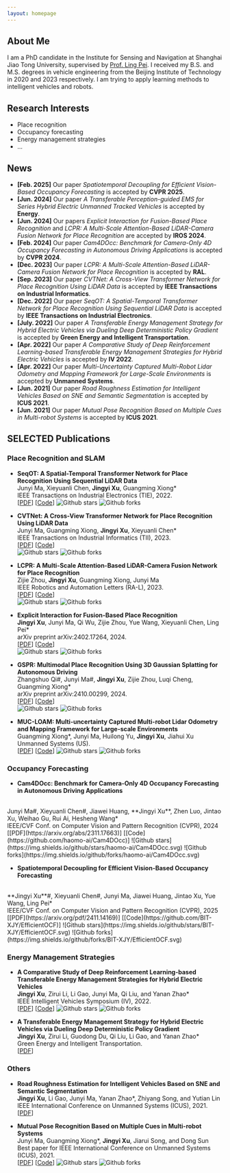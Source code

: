 ```yaml
---
layout: homepage
---
```


## About Me

I am a PhD candidate in the Institute for Sensing and Navigation at Shanghai Jiao Tong University, supervised by [Prof. Ling Pei](https://scholar.google.com.hk/citations?hl=zh-CN&user=Vm7d2EkAAAAJ). I received my B.S. and M.S. degrees in vehicle engineering from the Beijing Institute of Technology in 2020 and 2023 respectively. I am trying to apply learning methods to intelligent vehicles and robots.

## Research Interests

- Place recognition
- Occupancy forecasting
- Energy management strategies
- ...

## News

- **[Feb. 2025]** Our paper _Spatiotemporal Decoupling for Efficient Vision-Based Occupancy Forecasting_ is accepted by **CVPR 2025**.
- **[Jun. 2024]** Our paper _A Transferable Perception-guided EMS for Series Hybrid Electric Unmanned Tracked Vehicles_ is accepted by **Energy**.
- **[Jun. 2024]** Our papers _Explicit Interaction for Fusion-Based Place Recognition_ and _LCPR: A Multi-Scale Attention-Based LiDAR-Camera Fusion Network for Place Recognition_ are accepted by **IROS 2024**.
- **[Feb. 2024]** Our paper _Cam4DOcc: Benchmark for Camera-Only 4D Occupancy Forecasting in Autonomous Driving Applications_ is accepted by **CVPR 2024**.
- **[Dec. 2023]** Our paper _LCPR: A Multi-Scale Attention-Based LiDAR-Camera Fusion Network for Place Recognition_ is accepted by **RAL**.
- **[Sep. 2023]** Our paper _CVTNet: A Cross-View Transformer Network for Place Recognition Using LiDAR Data_ is accepted by **IEEE Transactions on Industrial Informatics**.
- **[Dec. 2022]** Our paper _SeqOT: A Spatial-Temporal Transformer Network for Place Recognition Using Sequential LiDAR Data_ is accepted by **IEEE Transactions on Industrial Electronics**.
- **[July. 2022]** Our paper _A Transferable Energy Management Strategy for Hybrid Electric Vehicles via Dueling Deep Deterministic Policy Gradient_ is accepted by **Green Energy and Intelligent Transportation**.
- **[Apr. 2022]** Our paper _A Comparative Study of Deep Reinforcement Learning-based Transferable Energy Management Strategies for Hybrid Electric Vehicles_ is accepted by **IV 2022**.
- **[Apr. 2022]** Our paper _Multi-Uncertainty Captured Multi-Robot Lidar Odometry and Mapping Framework for Large-Scale Environments_ is accepted by **Unmanned Systems**.
- **[Jun. 2021]** Our paper _Road Roughness Estimation for Intelligent Vehicles Based on SNE and Semantic Segmentation_ is accepted by **ICUS 2021**.
- **[Jun. 2021]** Our paper _Mutual Pose Recognition Based on Multiple Cues in Multi-robot Systems_ is accepted by **ICUS 2021**.

## SELECTED Publications

### Place Recognition and SLAM


- **SeqOT: A Spatial-Temporal Transformer Network for Place Recognition Using Sequential LiDAR Data**
  <br>
  Junyi Ma, Xieyuanli Chen, **Jingyi Xu**, Guangming Xiong* 
  <br>
  IEEE Transactions on Industrial Electronics (TIE), 2022.
  <br>
  [[PDF](https://ieeexplore.ieee.org/document/9994714)]  [[Code](https://github.com/BIT-MJY/SeqOT)]
  ![Github stars](https://img.shields.io/github/stars/BIT-MJY/SeqOT.svg)  ![Github forks](https://img.shields.io/github/forks/BIT-MJY/SeqOT.svg)

- **CVTNet: A Cross-View Transformer Network for Place Recognition Using LiDAR Data**
  <br>
  Junyi Ma, Guangming Xiong, **Jingyi Xu**, Xieyuanli Chen* 
  <br>
  IEEE Transactions on Industrial Informatics (TII), 2023.
  <br>
  [[PDF](https://ieeexplore.ieee.org/document/10273716)]  [[Code](https://github.com/BIT-MJY/CVTNet)]  
![Github stars](https://img.shields.io/github/stars/BIT-MJY/CVTNet.svg)  ![Github forks](https://img.shields.io/github/forks/BIT-MJY/CVTNet.svg)

- **LCPR: A Multi-Scale Attention-Based LiDAR-Camera Fusion Network for Place Recognition**
  <br>
  Zijie Zhou, **Jingyi Xu**, Guangming Xiong, Junyi Ma
  <br>
  IEEE Robotics and Automation Letters (RA-L), 2023. 
  <br>
  [[PDF](https://ieeexplore.ieee.org/document/10373064)]  [[Code](https://github.com/ZhouZijie77/LCPR)]  
![Github stars](https://img.shields.io/github/stars/ZhouZijie77/LCPR.svg)  ![Github forks](https://img.shields.io/github/forks/ZhouZijie77/LCPR.svg)

- **Explicit Interaction for Fusion-Based Place Recognition**
  <br>
  **Jingyi Xu**, Junyi Ma, Qi Wu, Zijie Zhou, Yue Wang, Xieyuanli Chen, Ling Pei*
  <br>
  arXiv preprint arXiv:2402.17264, 2024.
  <br>
  [[PDF](https://arxiv.org/abs/2402.17264)] [[Code](https://github.com/BIT-XJY/EINet)]    
![Github stars](https://img.shields.io/github/stars/BIT-XJY/EINet.svg)  ![Github forks](https://img.shields.io/github/forks/BIT-XJY/EINet.svg)

- **GSPR: Multimodal Place Recognition Using 3D Gaussian Splatting for Autonomous Driving**
  <br>
  Zhangshuo Qi#, Junyi Ma#, **Jingyi Xu**, Zijie Zhou, Luqi Cheng, Guangming Xiong*
  <br>
  arXiv preprint arXiv:2410.00299, 2024.
  <br>
  [[PDF](https://arxiv.org/pdf/2410.00299)] [[Code](https://github.com/QiZS-BIT/GSPR)]    
  ![Github stars](https://img.shields.io/github/stars/QiZS-BIT/GSPR.svg)  ![Github forks](https://img.shields.io/github/forks/QiZS-BIT/GSPR.svg)


- **MUC-LOAM: Multi-uncertainty Captured Multi-robot Lidar Odometry and Mapping Framework for Large-scale Environments**
  <br>
  Guangming Xiong*, Junyi Ma, Huilong Yu, **Jingyi Xu**, Jiahui Xu
  <br>
  Unmanned Systems (US).
  <br>
  [[PDF](https://www.worldscientific.com/doi/abs/10.1142/S2301385023410030)] [[Code](https://github.com/BIT-MJY/Mutual-Pose-Recognition-Based-on-Multiple-Cues-in-MRS)]
  ![Github stars](https://img.shields.io/github/stars/BIT-MJY/Mutual-Pose-Recognition-Based-on-Multiple-Cues-in-MRS.svg)  ![Github forks](https://img.shields.io/github/forks/BIT-MJY/Mutual-Pose-Recognition-Based-on-Multiple-Cues-in-MRS.svg)

### Occupancy Forecasting

  - **Cam4DOcc: Benchmark for Camera-Only 4D Occupancy Forecasting in Autonomous Driving Applications**
  <br>
  Junyi Ma#, Xieyuanli Chen#, Jiawei Huang, **Jingyi Xu**, Zhen Luo, Jintao Xu, Weihao Gu, Rui Ai, Hesheng Wang*
  <br>
  IEEE/CVF Conf. on Computer Vision and Pattern Recognition (CVPR), 2024
  <br>
  [[PDF](https://arxiv.org/abs/2311.17663)]  [[Code](https://github.com/haomo-ai/Cam4DOcc)]  
  ![Github stars](https://img.shields.io/github/stars/haomo-ai/Cam4DOcc.svg)  ![Github forks](https://img.shields.io/github/forks/haomo-ai/Cam4DOcc.svg)

  - **Spatiotemporal Decoupling for Efficient Vision-Based Occupancy Forecasting**
  <br>
  **Jingyi Xu**#, Xieyuanli Chen#, Junyi Ma, Jiawei Huang, Jintao Xu, Yue Wang, Ling Pei*
  <br>
  IEEE/CVF Conf. on Computer Vision and Pattern Recognition (CVPR), 2025
  <br>
  [[PDF](https://arxiv.org/pdf/2411.14169)]  [[Code](https://github.com/BIT-XJY/EfficientOCF)]  
  ![Github stars](https://img.shields.io/github/stars/BIT-XJY/EfficientOCF.svg)  ![Github forks](https://img.shields.io/github/forks/BIT-XJY/EfficientOCF.svg)

### Energy Management Strategies
   
- **A Comparative Study of Deep Reinforcement Learning-based Transferable Energy Management Strategies for Hybrid Electric Vehicles**
  <br>
  **Jingyi Xu**, Zirui Li, Li Gao, Junyi Ma, Qi Liu, and Yanan Zhao* 
  <br>
  IEEE Intelligent Vehicles Symposium (IV), 2022.
  <br>
  [[PDF](https://ieeexplore.ieee.org/abstract/document/9827042)]  [[Code](https://github.com/BIT-XJY/RL-based-Transferable-EMS)]
  ![Github stars](https://img.shields.io/github/stars/BIT-XJY/RL-based-Transferable-EMS.svg)  ![Github forks](https://img.shields.io/github/forks/BIT-XJY/RL-based-Transferable-EMS.svg)

- **A Transferable Energy Management Strategy for Hybrid Electric Vehicles via Dueling Deep Deterministic Policy Gradient**
  <br>
  **Jingyi Xu**, Zirui Li, Guodong Du, Qi Liu, Li Gao, and Yanan Zhao* 
  <br>
  Green Energy and Intelligent Transportation.
  <br>
  [[PDF](https://www.sciencedirect.com/science/article/pii/S2773153722000184)]

### Others

- **Road Roughness Estimation for Intelligent Vehicles Based on SNE and Semantic Segmentation**
  <br>
  **Jingyi Xu**, Li Gao, Junyi Ma, Yanan Zhao*, Zhiyang Song, and Yutian Lin
  <br>
  IEEE International Conference on Unmanned Systems (ICUS), 2021.
  <br>
  [[PDF](https://ieeexplore.ieee.org/abstract/document/9641273)]
  
- **Mutual Pose Recognition Based on Multiple Cues in Multi-robot Systems**
  <br>
  Junyi Ma, Guangming Xiong*, **Jingyi Xu**, Jiarui Song, and Dong Sun
  <br>
  Best paper for IEEE International Conference on Unmanned Systems (ICUS), 2021.
  <br>
  [[PDF](https://ieeexplore.ieee.org/document/9641141)] [[Code](https://github.com/BIT-MJY/Mutual-Pose-Recognition-Based-on-Multiple-Cues-in-MRS)]
  ![Github stars](https://img.shields.io/github/stars/BIT-MJY/Mutual-Pose-Recognition-Based-on-Multiple-Cues-in-MRS.svg)  ![Github forks](https://img.shields.io/github/forks/BIT-MJY/Mutual-Pose-Recognition-Based-on-Multiple-Cues-in-MRS.svg)
